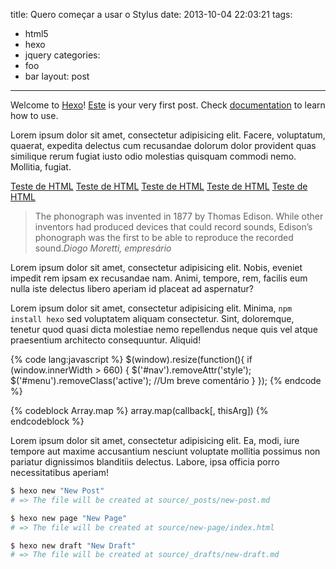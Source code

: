 title: Quero começar a usar o Stylus
date: 2013-10-04 22:03:21
tags: 
- html5
- hexo
- jquery
categories: 
- foo
- bar
layout: post
---

Welcome to [Hexo](http://zespia.tw/hexo)! [Este](about) is your very first post. Check [documentation](http://zespia.tw/hexo/docs) to learn how to use.

<!-- more -->

Lorem ipsum dolor sit amet, consectetur adipisicing elit. Facere, voluptatum, quaerat, expedita delectus cum recusandae dolorum dolor provident quas similique rerum fugiat iusto odio molestias quisquam commodi nemo. Mollitia, fugiat.

<a href="#" class="btn"><i class="fa fa-github"></i>Teste de HTML</a> <a href="#" class="btn btn-primary"><i class="fa fa-white fa-github"></i>Teste de HTML</a> <a href="#" class="btn btn-info">Teste de HTML</a> <a href="#" class="btn btn-success">Teste de HTML</a> <a href="#" class="btn btn-link">Teste de HTML</a>

<blockquote>The phonograph was invented in 1877 by Thomas Edison. While other inventors had produced devices that could record sounds, Edison’s phonograph was the first to be able to reproduce the recorded sound.<cite>Diogo Moretti, empresário</cite></blockquote>

Lorem ipsum dolor sit amet, consectetur adipisicing elit. Nobis, eveniet impedit rem ipsam ex recusandae nam. Animi, tempore, rem, facilis eum nulla iste delectus libero aperiam id placeat ad aspernatur?

Lorem ipsum dolor sit amet, consectetur adipisicing elit. Minima, `npm install hexo` sed voluptatem aliquam consectetur. Sint, doloremque, tenetur quod quasi dicta molestiae nemo repellendus neque quis vel atque praesentium architecto consequuntur. Aliquid!

{% code lang:javascript %}
$(window).resize(function(){
    if (window.innerWidth > 660) {
        $('#nav').removeAttr('style');
        $('#menu').removeClass('active');
        //Um breve comentário
    }
});
{% endcode %}

{% codeblock Array.map %}
array.map(callback[, thisArg])
{% endcodeblock %}

Lorem ipsum dolor sit amet, consectetur adipisicing elit. Ea, modi, iure tempore aut maxime accusantium nesciunt voluptate mollitia possimus non pariatur dignissimos blanditiis delectus. Labore, ipsa officia porro necessitatibus aperiam!

```bash
$ hexo new "New Post"
# => The file will be created at source/_posts/new-post.md

$ hexo new page "New Page"
# => The file will be created at source/new-page/index.html

$ hexo new draft "New Draft"
# => The file will be created at source/_drafts/new-draft.md
```